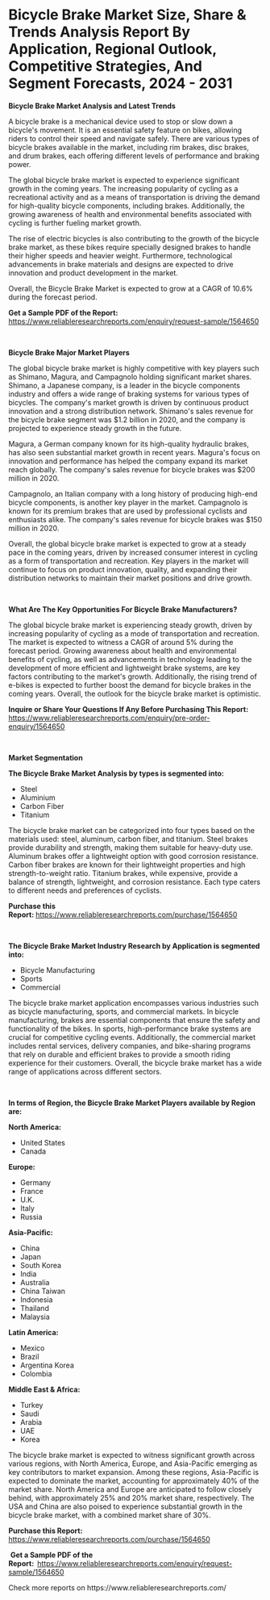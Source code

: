 <p><h1>Bicycle Brake Market Size, Share & Trends Analysis Report By Application, Regional Outlook, Competitive Strategies, And Segment Forecasts, 2024 - 2031</h1></p><p><strong>Bicycle Brake Market Analysis and Latest Trends</strong></p>
<p><p>A bicycle brake is a mechanical device used to stop or slow down a bicycle's movement. It is an essential safety feature on bikes, allowing riders to control their speed and navigate safely. There are various types of bicycle brakes available in the market, including rim brakes, disc brakes, and drum brakes, each offering different levels of performance and braking power.</p><p>The global bicycle brake market is expected to experience significant growth in the coming years. The increasing popularity of cycling as a recreational activity and as a means of transportation is driving the demand for high-quality bicycle components, including brakes. Additionally, the growing awareness of health and environmental benefits associated with cycling is further fueling market growth.</p><p>The rise of electric bicycles is also contributing to the growth of the bicycle brake market, as these bikes require specially designed brakes to handle their higher speeds and heavier weight. Furthermore, technological advancements in brake materials and designs are expected to drive innovation and product development in the market.</p><p>Overall, the Bicycle Brake Market is expected to grow at a CAGR of 10.6% during the forecast period.</p></p>
<p><strong>Get a Sample PDF of the Report:&nbsp;</strong> <a href="https://www.reliableresearchreports.com/enquiry/request-sample/1564650">https://www.reliableresearchreports.com/enquiry/request-sample/1564650</a></p>
<p>&nbsp;</p>
<p><strong>Bicycle Brake Major Market Players</strong></p>
<p><p>The global bicycle brake market is highly competitive with key players such as Shimano, Magura, and Campagnolo holding significant market shares. Shimano, a Japanese company, is a leader in the bicycle components industry and offers a wide range of braking systems for various types of bicycles. The company's market growth is driven by continuous product innovation and a strong distribution network. Shimano's sales revenue for the bicycle brake segment was $1.2 billion in 2020, and the company is projected to experience steady growth in the future.</p><p>Magura, a German company known for its high-quality hydraulic brakes, has also seen substantial market growth in recent years. Magura's focus on innovation and performance has helped the company expand its market reach globally. The company's sales revenue for bicycle brakes was $200 million in 2020.</p><p>Campagnolo, an Italian company with a long history of producing high-end bicycle components, is another key player in the market. Campagnolo is known for its premium brakes that are used by professional cyclists and enthusiasts alike. The company's sales revenue for bicycle brakes was $150 million in 2020.</p><p>Overall, the global bicycle brake market is expected to grow at a steady pace in the coming years, driven by increased consumer interest in cycling as a form of transportation and recreation. Key players in the market will continue to focus on product innovation, quality, and expanding their distribution networks to maintain their market positions and drive growth.</p></p>
<p>&nbsp;</p>
<p><strong>What Are The Key Opportunities For Bicycle Brake Manufacturers?</strong></p>
<p><p>The global bicycle brake market is experiencing steady growth, driven by increasing popularity of cycling as a mode of transportation and recreation. The market is expected to witness a CAGR of around 5% during the forecast period. Growing awareness about health and environmental benefits of cycling, as well as advancements in technology leading to the development of more efficient and lightweight brake systems, are key factors contributing to the market's growth. Additionally, the rising trend of e-bikes is expected to further boost the demand for bicycle brakes in the coming years. Overall, the outlook for the bicycle brake market is optimistic.</p></p>
<p><strong>Inquire or Share Your Questions If Any Before Purchasing This Report:</strong> <a href="https://www.reliableresearchreports.com/enquiry/pre-order-enquiry/1564650">https://www.reliableresearchreports.com/enquiry/pre-order-enquiry/1564650</a></p>
<p>&nbsp;</p>
<p><strong>Market Segmentation</strong></p>
<p><strong>The Bicycle Brake Market Analysis by types is segmented into:</strong></p>
<p><ul><li>Steel</li><li>Aluminium</li><li>Carbon Fiber</li><li>Titanium</li></ul></p>
<p><p>The bicycle brake market can be categorized into four types based on the materials used: steel, aluminum, carbon fiber, and titanium. Steel brakes provide durability and strength, making them suitable for heavy-duty use. Aluminum brakes offer a lightweight option with good corrosion resistance. Carbon fiber brakes are known for their lightweight properties and high strength-to-weight ratio. Titanium brakes, while expensive, provide a balance of strength, lightweight, and corrosion resistance. Each type caters to different needs and preferences of cyclists.</p></p>
<p><strong>Purchase this Report:&nbsp;</strong><a href="https://www.reliableresearchreports.com/purchase/1564650">https://www.reliableresearchreports.com/purchase/1564650</a></p>
<p>&nbsp;</p>
<p><strong>The Bicycle Brake Market Industry Research by Application is segmented into:</strong></p>
<p><ul><li>Bicycle Manufacturing</li><li>Sports</li><li>Commercial</li></ul></p>
<p><p>The bicycle brake market application encompasses various industries such as bicycle manufacturing, sports, and commercial markets. In bicycle manufacturing, brakes are essential components that ensure the safety and functionality of the bikes. In sports, high-performance brake systems are crucial for competitive cycling events. Additionally, the commercial market includes rental services, delivery companies, and bike-sharing programs that rely on durable and efficient brakes to provide a smooth riding experience for their customers. Overall, the bicycle brake market has a wide range of applications across different sectors.</p></p>
<p>&nbsp;</p>
<p><strong>In terms of Region, the Bicycle Brake Market Players available by Region are:</strong></p>
<p>
    <p> <strong> North America: </strong>
        <ul>
            <li>United States</li>
            <li>Canada</li>
        </ul>
        </p> 
    <p> <strong> Europe: </strong>
        <ul>
            <li>Germany</li>
            <li>France</li>
            <li>U.K.</li>
            <li>Italy</li>
            <li>Russia</li>
        </ul>
        </p> 
    <p> <strong> Asia-Pacific: </strong>
        <ul>
            <li>China</li>
            <li>Japan</li>
            <li>South Korea</li>
            <li>India</li>
            <li>Australia</li>
            <li>China Taiwan</li>
            <li>Indonesia</li>
            <li>Thailand</li>
            <li>Malaysia</li>
        </ul>
        </p> 
    <p> <strong> Latin America: </strong>
        <ul>
            <li>Mexico</li>
            <li>Brazil</li>
            <li>Argentina Korea</li>
            <li>Colombia</li>
        </ul>
        </p> 
    <p> <strong> Middle East & Africa: </strong>
        <ul>
            <li>Turkey</li>
            <li>Saudi</li>
            <li>Arabia</li>
            <li>UAE</li>
            <li>Korea</li>
        </ul>
    </p>
    </p>
<p><p>The bicycle brake market is expected to witness significant growth across various regions, with North America, Europe, and Asia-Pacific emerging as key contributors to market expansion. Among these regions, Asia-Pacific is expected to dominate the market, accounting for approximately 40% of the market share. North America and Europe are anticipated to follow closely behind, with approximately 25% and 20% market share, respectively. The USA and China are also poised to experience substantial growth in the bicycle brake market, with a combined market share of 30%.</p></p>
<p><strong>Purchase this Report: </strong><a href="https://www.reliableresearchreports.com/purchase/1564650">https://www.reliableresearchreports.com/purchase/1564650</a></p>
<p>&nbsp;<strong>Get a Sample PDF of the Report:&nbsp;&nbsp;</strong><a href="https://www.reliableresearchreports.com/enquiry/request-sample/1564650">https://www.reliableresearchreports.com/enquiry/request-sample/1564650</a></p>
<p><strong></strong></p>
<p>Check more reports on https://www.reliableresearchreports.com/</p>
